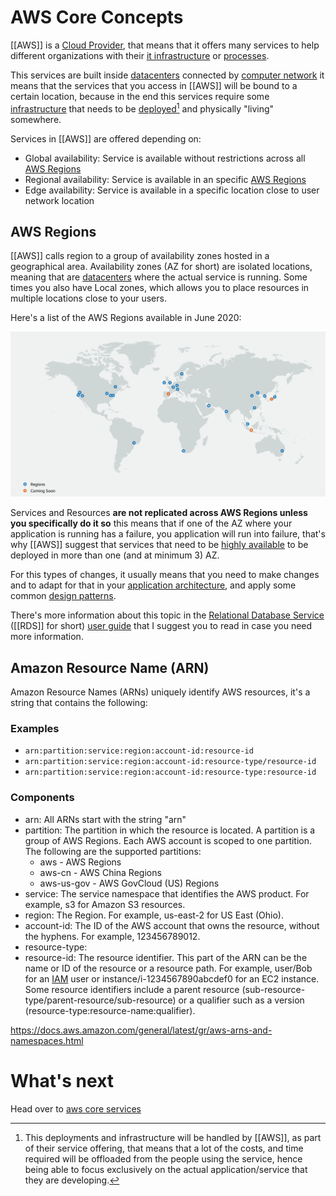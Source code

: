 # AWS Core Concepts

[[AWS]] is a [Cloud Provider][0], that means that it offers many services to help different organizations with their [it infrastructure][1] or [processes][2].

This services are built inside [datacenters][3] connected by [computer network][4] it means that the services that you access in [[AWS]] will be bound to a certain location, because in the end this services require some [infrastructure][1] that needs to be [deployed][4][^1] and physically "living" somewhere.

Services in [[AWS]] are offered depending on:
- Global availability: Service is available without restrictions across all [AWS Regions](#AWS-Regions)
- Regional availability: Service is available in an specific [AWS Regions](#AWS-Regions)
- Edge availability: Service is available in a specific location close to user network location


## AWS Regions

[[AWS]] calls region to a group of availability zones hosted in a geographical area. Availability zones (AZ for short) are isolated locations, meaning that are [datacenters][3] where the actual service is running. Some times you also have Local zones, which allows you to place resources in multiple locations close to your users.

Here's a list of the AWS Regions available in June 2020:

[![aws regions](img/aws_regions.png)][6]

Services and Resources **are not replicated across AWS Regions unless you specifically do it so** this means that if one of the AZ where your application is running has a failure, you application will run into failure, that's why [[AWS]] suggest that services that need to be [highly available][7] to be deployed in more than one (and at minimum 3) AZ.

For this types of changes, it usually means that you need to make changes and to adapt for that in your [application architecture][8], and apply some common [design patterns][9].

There's more information about this topic in the [Relational Database Service][10] ([[RDS]] for short) [user guide][11] that I suggest you to read in case you need more information.

## Amazon Resource Name (ARN)

Amazon Resource Names (ARNs) uniquely identify AWS resources, it's a string that contains the following:

### Examples

- `arn:partition:service:region:account-id:resource-id`
- `arn:partition:service:region:account-id:resource-type/resource-id`
- `arn:partition:service:region:account-id:resource-type:resource-id`

### Components

- arn: All ARNs start with the string "arn"
- partition: The partition in which the resource is located. A partition is a group of AWS Regions. Each AWS account is scoped to one partition. The following are the supported partitions:
	- aws - AWS Regions
	- aws-cn - AWS China Regions
	- aws-us-gov - AWS GovCloud (US) Regions
- service: The service namespace that identifies the AWS product. For example, s3 for Amazon S3 resources.
- region: The Region. For example, us-east-2 for US East (Ohio).
- account-id: The ID of the AWS account that owns the resource, without the hyphens. For example, 123456789012.
- resource-type:
- resource-id: The resource identifier. This part of the ARN can be the name or ID of the resource or a resource path. For example, user/Bob for an [IAM][13] user or instance/i-1234567890abcdef0 for an EC2 instance. Some resource identifiers include a parent resource (sub-resource-type/parent-resource/sub-resource) or a qualifier such as a version (resource-type:resource-name:qualifier).

https://docs.aws.amazon.com/general/latest/gr/aws-arns-and-namespaces.html

# What's next

Head over to [aws core services][12]

[0]: https://github.com/ggarcia24/basic_it_knowledge/cloud/README.md
[1]: https://github.com/ggarcia24/basic_it_knowledge/infrastructure.md
[2]: https://github.com/ggarcia24/basic_it_knowledge/it_processes.md
[3]: https://github.com/ggarcia24/basic_it_knowledge/datacenters.md
[4]: https://github.com/ggarcia24/basic_it_knowledge/network/README.md
[5]: https://github.com/ggarcia24/basic_it_knowledge/deployment.md
[6]: https://aws.amazon.com/about-aws/global-infrastructure/
[7]: https://github.com/ggarcia24/basic_it_knowledge/high_availability.md
[8]: https://github.com/ggarcia24/basic_it_knowledge/architecture.md
[9]: https://github.com/ggarcia24/basic_it_knowledge/design_patterns.md
[10]: ../database/RDS.md
[11]: https://docs.aws.amazon.com/AmazonRDS/latest/UserGuide/Concepts.RegionsAndAvailabilityZones.html
[12]: ./aws_core_services.md
[13]: ./security_identity_and_compliance/IAM.md
[^1]: This deployments and infrastructure will be handled by [[AWS]], as part of their service offering, that means that a lot of the costs, and time required will be offloaded from the people using the service, hence being able to focus exclusively on the actual application/service that they are developing.
